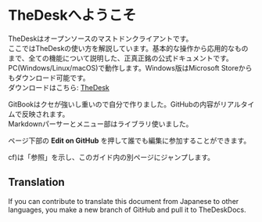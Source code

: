 # TheDeskへようこそ

TheDeskはオープンソースのマストドンクライアントです。  
ここではTheDeskの使い方を解説しています。基本的な操作から応用的なものまで、全ての機能について説明した、正真正銘の公式ドキュメントです。  
PC(Windows/Linux/macOS)で動作します。Windows版はMicrosoft Storeからもダウンロード可能です。  
ダウンロードはこちら: [TheDesk](https://thedesk.top)  
  
GitBookはクセが強いし重いので自分で作りました。GitHubの内容がリアルタイムで反映されます。  
Markdownパーサーとメニュー部はライブラリ使いました。  

ページ下部の **Edit on GitHub** を押して誰でも編集に参加することができます。  
  
cf)は「参照」を示し、このガイド内の別ページにジャンプします。

## Translation

If you can contribute to translate this document from Japanese to other languages, you make a new branch of GitHub and pull it to TheDeskDocs.
　
